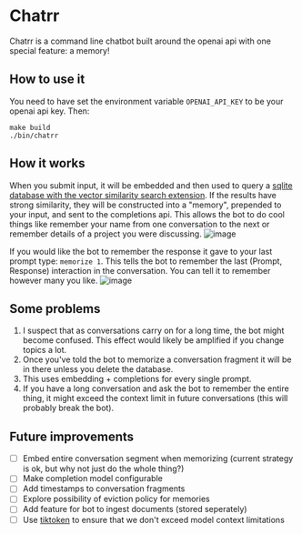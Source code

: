 # Chatrr

Chatrr is a command line chatbot built around the openai api with one special feature: a memory! 

## How to use it
You need to have set the environment variable `OPENAI_API_KEY` to be your openai api key. Then:
```
make build
./bin/chatrr
```

## How it works
When you submit input, it will be embedded and then used to query a [sqlite database with the vector similarity search extension](https://github.com/asg017/sqlite-vss). If the results have strong similarity, they will be constructed into a "memory", prepended to your input, and sent to the completions api. This allows the bot to do cool things like remember your name from one conversation to the next or remember details of a project you were discussing. 
![image](https://github.com/dleviminzi/chatrr/assets/51272568/6a804546-6414-404f-9369-4bb561a17493)

If you would like the bot to remember the response it gave to your last prompt type: `memorize 1`. This tells the bot to remember the last (Prompt, Response) interaction in the conversation. You can tell it to remember however many you like.
![image](https://github.com/dleviminzi/chatrr/assets/51272568/8fd8db0d-6ca3-4050-8269-9d0567010bbd)

## Some problems
1. I suspect that as conversations carry on for a long time, the bot might become confused. This effect would likely be amplified if you change topics a lot.
2. Once you've told the bot to memorize a conversation fragment it will be in there unless you delete the database.
3. This uses embedding + completions for every single prompt.
4. If you have a long conversation and ask the bot to remember the entire thing, it might exceed the context limit in future conversations (this will probably break the bot).

## Future improvements
- [ ] Embed entire conversation segment when memorizing (current strategy is ok, but why not just do the whole thing?)
- [ ] Make completion model configurable
- [ ] Add timestamps to conversation fragments
- [ ] Explore possibility of eviction policy for memories
- [ ] Add feature for bot to ingest documents (stored seperately)
- [ ] Use [tiktoken](https://github.com/pkoukk/tiktoken-go) to ensure that we don't exceed model context limitations

